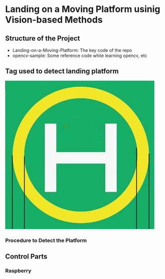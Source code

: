 # Landing on a Moving Platform usinig Vision-based Methods

## Structure of the Project

- Landing-on-a-Moving-Platform: The key code of the repo
- opencv-sample: Some reference code while learning opencv, etc

## Tag used to detect landing platform
![mark](./Landing-on-a-Moving-Platform/data/mark_original.jpg)

### Procedure to Detect the Platform


## Control Parts
### Raspberry